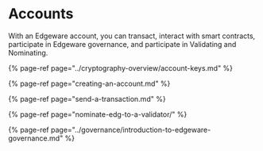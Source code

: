 # Accounts

With an Edgeware account, you can transact, interact with smart contracts, participate in Edgeware governance, and participate in Validating and Nominating. 

{% page-ref page="../cryptography-overview/account-keys.md" %}

{% page-ref page="creating-an-account.md" %}

{% page-ref page="send-a-transaction.md" %}

{% page-ref page="nominate-edg-to-a-validator/" %}

{% page-ref page="../governance/introduction-to-edgeware-governance.md" %}



